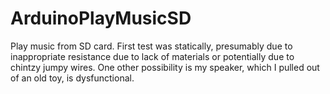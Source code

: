 # ArduinoPlayMusicSD
Play music from SD card.  First test was statically, presumably due to inappropriate resistance due to lack of materials or potentially due to chintzy jumpy wires.  One other possibility is my speaker, which I pulled out of an old toy, is dysfunctional.

